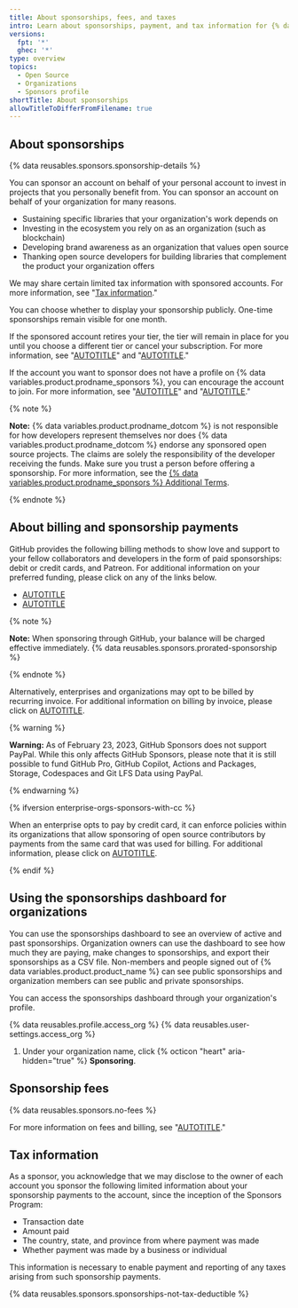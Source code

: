 ```yaml
---
title: About sponsorships, fees, and taxes
intro: Learn about sponsorships, payment, and tax information for {% data variables.product.prodname_sponsors %}.
versions:
  fpt: '*'
  ghec: '*'
type: overview
topics:
  - Open Source
  - Organizations
  - Sponsors profile
shortTitle: About sponsorships
allowTitleToDifferFromFilename: true
---
```


## About sponsorships

{% data reusables.sponsors.sponsorship-details %}

You can sponsor an account on behalf of your personal account to invest in projects that you personally benefit from. You can sponsor an account on behalf of your organization for many reasons.
* Sustaining specific libraries that your organization's work depends on
* Investing in the ecosystem you rely on as an organization (such as blockchain)
* Developing brand awareness as an organization that values open source
* Thanking open source developers for building libraries that complement the product your organization offers

We may share certain limited tax information with sponsored accounts. For more information, see "[Tax information](#tax-information)."

You can choose whether to display your sponsorship publicly. One-time sponsorships remain visible for one month.

If the sponsored account retires your tier, the tier will remain in place for you until you choose a different tier or cancel your subscription. For more information, see "[AUTOTITLE](/billing/managing-billing-for-github-sponsors/upgrading-a-sponsorship)" and "[AUTOTITLE](/billing/managing-billing-for-github-sponsors/downgrading-a-sponsorship)."

If the account you want to sponsor does not have a profile on {% data variables.product.prodname_sponsors %}, you can encourage the account to join. For more information, see "[AUTOTITLE](/sponsors/receiving-sponsorships-through-github-sponsors/setting-up-github-sponsors-for-your-personal-account)" and "[AUTOTITLE](/sponsors/receiving-sponsorships-through-github-sponsors/setting-up-github-sponsors-for-your-organization)."

{% note %}

**Note:** {% data variables.product.prodname_dotcom %} is not responsible for how developers represent themselves nor does {% data variables.product.prodname_dotcom %} endorse any sponsored open source projects. The claims are solely the responsibility of the developer receiving the funds. Make sure you trust a person before offering a sponsorship. For more information, see the [{% data variables.product.prodname_sponsors %} Additional Terms](/free-pro-team@latest/site-policy/github-terms/github-sponsors-additional-terms).

{% endnote %}

## About billing and sponsorship payments

GitHub provides the following billing methods to show love and support to your fellow collaborators and developers in the form of paid sponsorships: debit or credit cards, and Patreon.
For additional information on your preferred funding, please click on any of the links below.
* [AUTOTITLE](/sponsors/sponsoring-open-source-contributors/sponsoring-an-open-source-contributor-through-github)
* [AUTOTITLE](/sponsors/sponsoring-open-source-contributors/sponsoring-an-open-source-contributor-through-patreon)

{% note %}

**Note:** When sponsoring through GitHub, your balance will be charged effective immediately. {% data reusables.sponsors.prorated-sponsorship %}

{% endnote %}

Alternatively, enterprises and organizations may opt to be billed by recurring invoice. For additional information on billing by invoice, please click on [AUTOTITLE](/sponsors/sponsoring-open-source-contributors/paying-for-github-sponsors-by-invoice).

{% warning %}

**Warning:** As of February 23, 2023, GitHub Sponsors does not support PayPal. While this only affects GitHub Sponsors, please note that it is still possible to fund GitHub Pro, GitHub Copilot, Actions and Packages, Storage, Codespaces and Git LFS Data using PayPal.

{% endwarning %}

{% ifversion enterprise-orgs-sponsors-with-cc %}

When an enterprise opts to pay by credit card, it can enforce policies within its organizations that allow sponsoring of open source contributors by payments from the same card that was used for billing. For additional information, please click on [AUTOTITLE](/admin/policies/enforcing-policies-for-your-enterprise/enforcing-policies-for-github-sponsors-in-your-enterprise).

{% endif %}

## Using the sponsorships dashboard for organizations

You can use the sponsorships dashboard to see an overview of active and past sponsorships. Organization owners can use the dashboard to see how much they are paying, make changes to sponsorships, and export their sponsorships as a CSV file. Non-members and people signed out of {% data variables.product.product_name %} can see public sponsorships and organization members can see public and private sponsorships.

You can access the sponsorships dashboard through your organization's profile.

{% data reusables.profile.access_org %}
{% data reusables.user-settings.access_org %}
1. Under your organization name, click {% octicon "heart" aria-hidden="true" %} **Sponsoring**.

## Sponsorship fees

{% data reusables.sponsors.no-fees %}

For more information on fees and billing, see "[AUTOTITLE](/billing/managing-billing-for-github-sponsors/about-billing-for-github-sponsors)."

## Tax information

As a sponsor, you acknowledge that we may disclose to the owner of each account you sponsor the following limited information about your sponsorship payments to the account, since the inception of the Sponsors Program:

* Transaction date
* Amount paid
* The country, state, and province from where payment was made
* Whether payment was made by a business or individual

This information is necessary to enable payment and reporting of any taxes arising from such sponsorship payments.

{% data reusables.sponsors.sponsorships-not-tax-deductible %}

